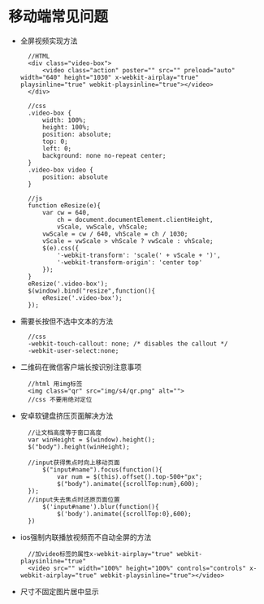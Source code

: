 # 移动端常见问题 #

- 全屏视频实现方法

		//HTML
		<div class="video-box">
        	<video class="action" poster="" src="" preload="auto" width="640" height="1030" x-webkit-airplay="true" playsinline="true" webkit-playsinline="true"></video>
        </div>

		//css
		.video-box {
			width: 100%;
			height: 100%;
			position: absolute;
			top: 0;
			left: 0;
			background: none no-repeat center; 
		}
		.video-box video {
    		position: absolute
    	}

		//js
		function eResize(e){
	        var cw = 640,
	            ch = document.documentElement.clientHeight,
	            vScale, vwScale, vhScale;
	        vwScale = cw / 640, vhScale = ch / 1030;
	        vScale = vwScale > vhScale ? vwScale : vhScale;
	        $(e).css({
	            '-webkit-transform': 'scale(' + vScale + ')',
	            '-webkit-transform-origin': 'center top'
	        });
    	} 
	    eResize('.video-box');
	    $(window).bind("resize",function(){
	        eResize('.video-box');
	    });

- 需要长按但不选中文本的方法
	
		//css
		-webkit-touch-callout: none; /* disables the callout */
		-webkit-user-select:none;

- 二维码在微信客户端长按识别注意事项

		//html 用img标签
		<img class="qr" src="img/s4/qr.png" alt="">
		//css 不要用绝对定位

- 安卓软键盘挤压页面解决方法

		//让文档高度等于窗口高度
    	var winHeight = $(window).height();  
		$("body").height(winHeight);
		
		//input获得焦点时向上移动页面
		    $("input#name").focus(function(){
		        var num = $(this).offset().top-500+"px";
		        $("body").animate({scrollTop:num},600);
		});
		//input失去焦点时还原页面位置
		    $('input#name').blur(function(){
		        $('body').animate({scrollTop:0},600);  
		})

- ios强制内联播放视频而不自动全屏的方法

		//加video标签的属性x-webkit-airplay="true" webkit-playsinline="true"
		<video src="" width="100%" height="100%" controls="controls" x-webkit-airplay="true" webkit-playsinline="true"></video>
		
- 尺寸不固定图片居中显示
		
		
		
